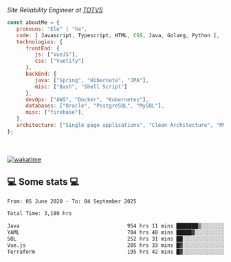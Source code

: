 <p><em>Site Reliability Engineer at <a href="https://www.totvs.com/">TOTVS</a></br>
</em></p>


```javascript
const aboutMe = {
   pronouns: "Ele" | "he",
   code: [ Javascript, Typescript, HTML, CSS, Java, Golang, Python ],
   technologies: {
      frontEnd: {
         js: ["VueJS"],
         css: ["Vuetify"]
      },
      backEnd: {
         java: ["Spring", "Hibernate", "JPA"],
         misc: ["Bash", "Shell Script"]
      },
      devOps: ["AWS", "Docker", "Kubernetes"],
      databases: ["Oracle", "PostgreSQL", "MySQL"],
      misc: ["firebase"],
   },
   architecture: ["Single page applications", "Clean Architecture", "MVC", "Microservices"],
};
```
</br></br>
[![wakatime](https://wakatime.com/badge/user/a3a8ed06-d304-4d6b-bc86-4adc418cdea7.svg)](https://wakatime.com/@a3a8ed06-d304-4d6b-bc86-4adc418cdea7)
<h2>💻 Some stats 💻</h2>

<!--START_SECTION:waka-->

```txt
From: 05 June 2020 - To: 04 September 2025

Total Time: 3,189 hrs

Java                                   954 hrs 11 mins ███████▒░░░░░░░░░░░░░░░░░   29.92 %
YAML                                   704 hrs 40 mins █████▓░░░░░░░░░░░░░░░░░░░   22.10 %
SQL                                    252 hrs 31 mins ██░░░░░░░░░░░░░░░░░░░░░░░   07.92 %
Vue.js                                 205 hrs 33 mins █▓░░░░░░░░░░░░░░░░░░░░░░░   06.45 %
Terraform                              195 hrs 42 mins █▓░░░░░░░░░░░░░░░░░░░░░░░   06.14 %
```

<!--END_SECTION:waka-->
